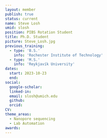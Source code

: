 ```yaml
---
layout: member
publish: true
status: current
name: Steve Losh
umid: slosh
position: PIBS Rotation Student
title: Ph.D. Student 
picture: Steve_Losh.jpg
previous_training:
  - type: 'B.S.'
    info: 'Rochester Institute of Technology'
  - type: 'M.S.'
    info: 'Reykjavík University'
dates:
  start: 2023-10-23
  end: 
social: 
  google-scholar: 
  linked-in: 
  email: slosh@umich.edu
  github:
  orcid:
CV: 
theme_areas:
  - Nanopore sequencing
  - Lab Automation
awards:
---
```


